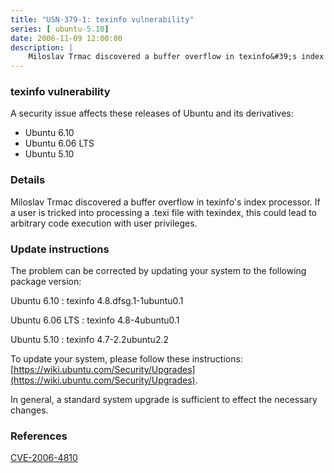 ```yaml
---
title: "USN-379-1: texinfo vulnerability"
series: [ ubuntu-5.10]
date: 2006-11-09 12:00:00
description: |
    Miloslav Trmac discovered a buffer overflow in texinfo&#39;s index  processor.  If a user is tricked into processing a .texi file with  texindex, this could lead to arbitrary code execution with user  privileges.
--- 
```

 
 


### texinfo vulnerability

A security issue affects these releases of Ubuntu and its derivatives:

* Ubuntu 6.10
* Ubuntu 6.06 LTS
* Ubuntu 5.10

### Details

Miloslav Trmac discovered a buffer overflow in texinfo&#39;s index processor. If a user is tricked into processing a .texi file with texindex, this could lead to arbitrary code execution with user privileges.

### Update instructions

The problem can be corrected by updating your system to the following package version:

Ubuntu 6.10
 : texinfo <span>4.8.dfsg.1-1ubuntu0.1</span>

Ubuntu 6.06 LTS
 : texinfo <span>4.8-4ubuntu0.1</span>

Ubuntu 5.10
 : texinfo <span>4.7-2.2ubuntu2.2</span>

To update your system, please follow these instructions: [https://wiki.ubuntu.com/Security/Upgrades](https://wiki.ubuntu.com/Security/Upgrades).

In general, a standard system upgrade is sufficient to effect the necessary changes.

### References

 
 [CVE-2006-4810](http://people.ubuntu.com/~ubuntu-security/cve/CVE-2006-4810)
 

